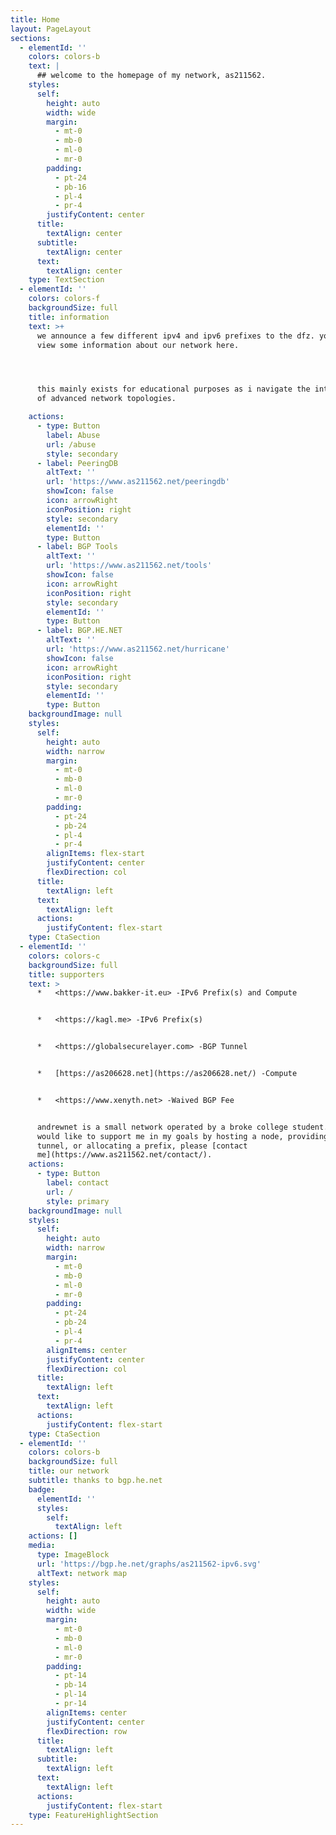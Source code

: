 ```yaml
---
title: Home
layout: PageLayout
sections:
  - elementId: ''
    colors: colors-b
    text: |
      ## welcome to the homepage of my network, as211562.
    styles:
      self:
        height: auto
        width: wide
        margin:
          - mt-0
          - mb-0
          - ml-0
          - mr-0
        padding:
          - pt-24
          - pb-16
          - pl-4
          - pr-4
        justifyContent: center
      title:
        textAlign: center
      subtitle:
        textAlign: center
      text:
        textAlign: center
    type: TextSection
  - elementId: ''
    colors: colors-f
    backgroundSize: full
    title: information
    text: >+
      we announce a few different ipv4 and ipv6 prefixes to the dfz. you can
      view some information about our network here.




      this mainly exists for educational purposes as i navigate the intricacies
      of advanced network topologies.

    actions:
      - type: Button
        label: Abuse
        url: /abuse
        style: secondary
      - label: PeeringDB
        altText: ''
        url: 'https://www.as211562.net/peeringdb'
        showIcon: false
        icon: arrowRight
        iconPosition: right
        style: secondary
        elementId: ''
        type: Button
      - label: BGP Tools
        altText: ''
        url: 'https://www.as211562.net/tools'
        showIcon: false
        icon: arrowRight
        iconPosition: right
        style: secondary
        elementId: ''
        type: Button
      - label: BGP.HE.NET
        altText: ''
        url: 'https://www.as211562.net/hurricane'
        showIcon: false
        icon: arrowRight
        iconPosition: right
        style: secondary
        elementId: ''
        type: Button
    backgroundImage: null
    styles:
      self:
        height: auto
        width: narrow
        margin:
          - mt-0
          - mb-0
          - ml-0
          - mr-0
        padding:
          - pt-24
          - pb-24
          - pl-4
          - pr-4
        alignItems: flex-start
        justifyContent: center
        flexDirection: col
      title:
        textAlign: left
      text:
        textAlign: left
      actions:
        justifyContent: flex-start
    type: CtaSection
  - elementId: ''
    colors: colors-c
    backgroundSize: full
    title: supporters
    text: >
      *   <https://www.bakker-it.eu> -IPv6 Prefix(s) and Compute


      *   <https://kagl.me> -IPv6 Prefix(s)


      *   <https://globalsecurelayer.com> -BGP Tunnel


      *   [https://as206628.net](https://as206628.net/) -Compute


      *   <https://www.xenyth.net> -Waived BGP Fee


      andrewnet is a small network operated by a broke college student. if you
      would like to support me in my goals by hosting a node, providing a
      tunnel, or allocating a prefix, please [contact
      me](https://www.as211562.net/contact/).
    actions:
      - type: Button
        label: contact
        url: /
        style: primary
    backgroundImage: null
    styles:
      self:
        height: auto
        width: narrow
        margin:
          - mt-0
          - mb-0
          - ml-0
          - mr-0
        padding:
          - pt-24
          - pb-24
          - pl-4
          - pr-4
        alignItems: center
        justifyContent: center
        flexDirection: col
      title:
        textAlign: left
      text:
        textAlign: left
      actions:
        justifyContent: flex-start
    type: CtaSection
  - elementId: ''
    colors: colors-b
    backgroundSize: full
    title: our network
    subtitle: thanks to bgp.he.net
    badge:
      elementId: ''
      styles:
        self:
          textAlign: left
    actions: []
    media:
      type: ImageBlock
      url: 'https://bgp.he.net/graphs/as211562-ipv6.svg'
      altText: network map
    styles:
      self:
        height: auto
        width: wide
        margin:
          - mt-0
          - mb-0
          - ml-0
          - mr-0
        padding:
          - pt-14
          - pb-14
          - pl-14
          - pr-14
        alignItems: center
        justifyContent: center
        flexDirection: row
      title:
        textAlign: left
      subtitle:
        textAlign: left
      text:
        textAlign: left
      actions:
        justifyContent: flex-start
    type: FeatureHighlightSection
---
```

